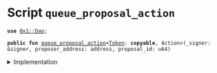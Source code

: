
<a name="queue_proposal_action"></a>

# Script `queue_proposal_action`





<pre><code><b>use</b> <a href="../../modules/doc/Dao.md#0x1_Dao">0x1::Dao</a>;
</code></pre>




<pre><code><b>public</b> <b>fun</b> <a href="queue_proposal_action.md#queue_proposal_action">queue_proposal_action</a>&lt;<a href="../../modules/doc/Token.md#0x1_Token">Token</a>: <b>copyable</b>, Action&gt;(_signer: &signer, proposer_address: address, proposal_id: u64)
</code></pre>



<details>
<summary>Implementation</summary>


<pre><code><b>fun</b> <a href="queue_proposal_action.md#queue_proposal_action">queue_proposal_action</a>&lt;<a href="../../modules/doc/Token.md#0x1_Token">Token</a>: <b>copyable</b>, Action&gt;(
    _signer: &signer,
    proposer_address: address,
    proposal_id: u64,
) {
    <a href="../../modules/doc/Dao.md#0x1_Dao_queue_proposal_action">Dao::queue_proposal_action</a>&lt;<a href="../../modules/doc/Token.md#0x1_Token">Token</a>, Action&gt;(proposer_address, proposal_id);
}
</code></pre>



</details>
